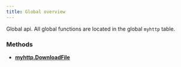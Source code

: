 ```yaml
---
title: Global overview
---
```


Global api. All global functions are located in the global `myhttp` table.

### Methods
* [**myhttp.DownloadFile**](global/downloadfile)
